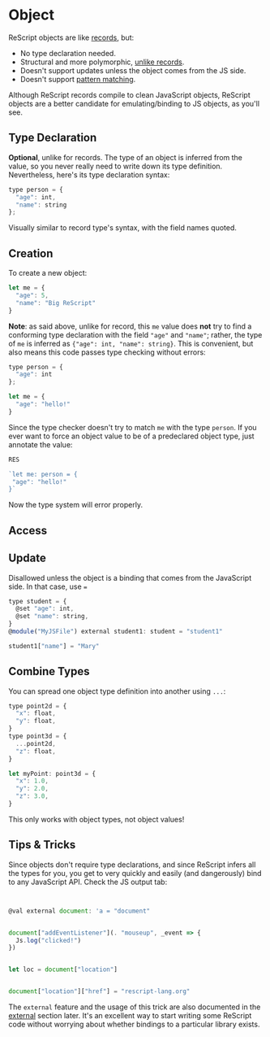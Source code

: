 # Object

ReScript objects are like [records](record), but:

* No type declaration needed.
* Structural and more polymorphic, [unlike records](record#record-types-are-found-by-field-name).
* Doesn't support updates unless the object comes from the JS side.
* Doesn't support [pattern matching](pattern-matching-destructuring).

Although ReScript records compile to clean JavaScript objects, ReScript objects are a better candidate for emulating/binding to JS objects, as you'll see.

## Type Declaration

**Optional**, unlike for records. The type of an object is inferred from the value, so you never really need to write down its type definition. Nevertheless, here's its type declaration syntax:


```javascript
type person = {
  "age": int,
  "name": string
};

```
Visually similar to record type's syntax, with the field names quoted.

## Creation

To create a new object:


```javascript
let me = {
  "age": 5,
  "name": "Big ReScript"
}

```
**Note**: as said above, unlike for record, this `me` value does **not** try to find a conforming type declaration with the field `"age"` and `"name"`; rather, the type of `me` is inferred as `{"age": int, "name": string}`. This is convenient, but also means this code passes type checking without errors:


```javascript
type person = {
  "age": int
};

let me = {
  "age": "hello!" 
}

```
Since the type checker doesn't try to match `me` with the type `person`. If you ever want to force an object value to be of a predeclared object type, just annotate the value:


```javascript
RES

`let me: person = {
 "age": "hello!"
}`


```
Now the type system will error properly.

## Access

## Update

Disallowed unless the object is a binding that comes from the JavaScript side. In that case, use `=`


```javascript
type student = {
  @set "age": int,
  @set "name": string,
}
@module("MyJSFile") external student1: student = "student1"

student1["name"] = "Mary"

```
## Combine Types

You can spread one object type definition into another using `...`:


```javascript
type point2d = {
  "x": float,
  "y": float,
}
type point3d = {
  ...point2d,
  "z": float,
}

let myPoint: point3d = {
  "x": 1.0,
  "y": 2.0,
  "z": 3.0,
}

```
This only works with object types, not object values!

## Tips & Tricks

Since objects don't require type declarations, and since ReScript infers all the types for you, you get to very quickly and easily (and dangerously) bind to any JavaScript API. Check the JS output tab:


```javascript


@val external document: 'a = "document"


document["addEventListener"](. "mouseup", _event => {
  Js.log("clicked!")
})


let loc = document["location"]


document["location"]["href"] = "rescript-lang.org"

```
The `external` feature and the usage of this trick are also documented in the [external](external#tips--tricks) section later. It's an excellent way to start writing some ReScript code without worrying about whether bindings to a particular library exists.




